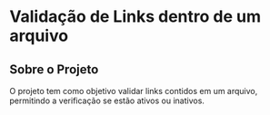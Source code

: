 # Validação de Links dentro de um arquivo

## Sobre o Projeto
O projeto tem como objetivo validar links contidos em um arquivo, permitindo a verificação se estão ativos ou inativos.





